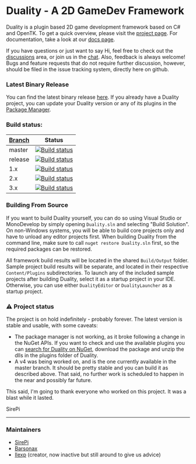 Duality - A 2D GameDev Framework
=======

Duality is a plugin based 2D game development framework based on C# and OpenTK. To get a quick overview, please visit the [project page](https://adamslair.github.io/duality). For documentation, take a look at our [docs page](https://adamslair.github.io/duality-docs).

If you have questions or just want to say Hi, feel free to check out the [discussions](https://github.com/AdamsLair/duality/discussions) area, or join us in the [chat](https://discord.gg/JZxzXrzXc6). Also, feedback is always welcome! Bugs and feature requests that do not require further discussion, however, should be filed in the issue tracking system, directly here on github.

### Latest Binary Release

You can find the latest binary release [here](https://github.com/AdamsLair/duality/releases/download/v3.0/Duality.zip). If you already have a Duality project, you can update your Duality version or any of its plugins in the [Package Manager](https://adamslair.github.io/duality-docs/pages/v3/Package-Management.html).

### Build status: 
| [Branch](https://github.com/AdamsLair/duality/wiki/Branch-Descriptions)  | Status |
|-------------|--------|
| master      | [![Build status](https://ci.appveyor.com/api/projects/status/eyxpet6jky1cqy6i/branch/master?svg=true)](https://ci.appveyor.com/project/AdamsLairBot/duality/branch/master) |
| release     | [![Build status](https://ci.appveyor.com/api/projects/status/eyxpet6jky1cqy6i/branch/release?svg=true)](https://ci.appveyor.com/project/AdamsLairBot/duality/branch/release) |
| 1.x         | [![Build status](https://ci.appveyor.com/api/projects/status/eyxpet6jky1cqy6i/branch/archive/1.x?svg=true)](https://ci.appveyor.com/project/AdamsLairBot/duality/branch/archive/1.x)    |
| 2.x         | [![Build status](https://ci.appveyor.com/api/projects/status/eyxpet6jky1cqy6i/branch/archive/2.x?svg=true)](https://ci.appveyor.com/project/AdamsLairBot/duality/branch/archive/2.x)    |
| 3.x         | [![Build status](https://ci.appveyor.com/api/projects/status/eyxpet6jky1cqy6i/branch/archive/3.x?svg=true)](https://ci.appveyor.com/project/AdamsLairBot/duality/branch/archive/3.x)    |

### Building From Source

If you want to build Duality yourself, you can do so using Visual Studio or MonoDevelop by simply opening `Duality.sln` and selecting "Build Solution". On non-Windows systems, you will be able to build core projects only and have to unload any editor projects first. When building Duality from the command line, make sure to call `nuget restore Duality.sln` first, so the required packages can be restored.

All framework build results will be located in the shared `Build/Output` folder. Sample project build results will be separate, and located in their respective `Content/Plugins` subdirectories. To launch any of the included sample projects after building Duality, select it as a startup project in your IDE. Otherwise, you can use either `DualityEditor` or `DualityLauncher` as a startup project.

### ⚠️ Project status

The project is on hold indefinitely - probably forever. The latest version is stable and usable, with some caveats:

* The package manager is not working, as it broke following a change in the NuGet APIs. If you want to check and use the available plugins you can [search for Duality on NuGet](https://www.nuget.org/packages?q=duality+plugin&includeComputedFrameworks=true&prerel=true&sortby=relevance), download the package and unzip the dlls in the plugins folder of Duality.
* A v4 was being worked on, and is the one currently available in the master branch. It should be pretty stable and you can build it as described above. That said, no further work is scheduled to happen in the near and possibly far future.

This said, I'm going to thank everyone who worked on this project. It was a blast while it lasted.

SirePi

----------

### Maintainers
- [SirePi](https://github.com/SirePi)
- [Barsonax](https://github.com/Barsonax)
- [Ilexp](https://github.com/ilexp) (creator, now inactive but still around to give us advice)
